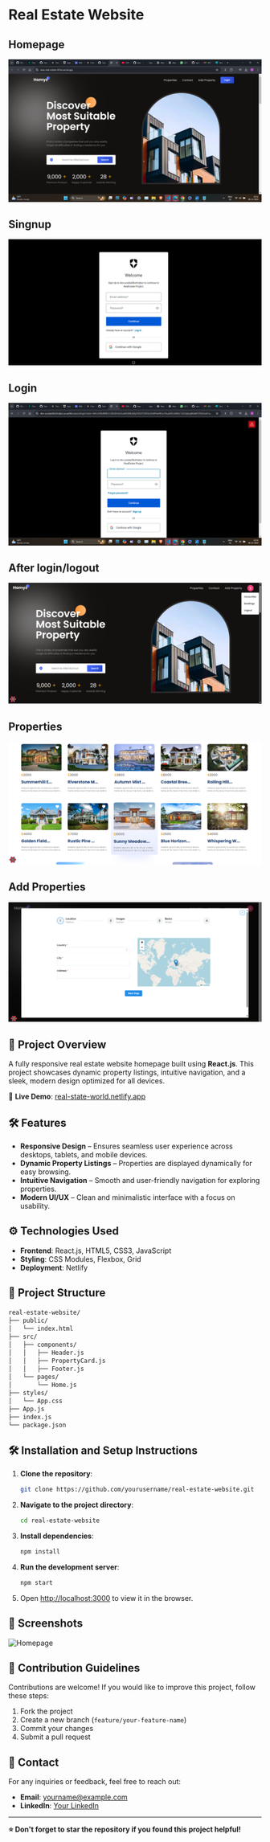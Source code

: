 # Real Estate Website

## Homepage
![Project Screenshot](https://github.com/Sanskar-hub2001/new-Real-estate/blob/8e3b013bd818fa21da462267daea469e82bc7eec/Screenshot%20(1196).png)

## Singnup
![Project Screenshot](https://github.com/Sanskar-hub2001/new-Real-estate/blob/main/Screenshot%202024-12-29%20095227.png?raw=true)

## Login
![Project Screenshot](https://github.com/Sanskar-hub2001/new-Real-estate/blob/8e3b013bd818fa21da462267daea469e82bc7eec/Screenshot%20(1197).png)

## After login/logout
![Project Screenshot](https://github.com/Sanskar-hub2001/new-Real-estate/blob/main/Screenshot%202024-12-29%20095622%20-%20Copy.png?raw=true)

## Properties
![Project Screenshot](https://github.com/Sanskar-hub2001/new-Real-estate/blob/main/Screenshot%202024-12-29%20095452.png?raw=true)

## Add Properties
![Project Screenshot](https://github.com/Sanskar-hub2001/new-Real-estate/blob/main/Screenshot%202024-12-29%20095421.png?raw=true)


## 🚀 Project Overview
A fully responsive real estate website homepage built using **React.js**. This project showcases dynamic property listings, intuitive navigation, and a sleek, modern design optimized for all devices.

🔗 **Live Demo**: [real-state-world.netlify.app](https://real-state-world.netlify.app/)

## 🛠️ Features
- **Responsive Design** – Ensures seamless user experience across desktops, tablets, and mobile devices.
- **Dynamic Property Listings** – Properties are displayed dynamically for easy browsing.
- **Intuitive Navigation** – Smooth and user-friendly navigation for exploring properties.
- **Modern UI/UX** – Clean and minimalistic interface with a focus on usability.

## ⚙️ Technologies Used
- **Frontend**: React.js, HTML5, CSS3, JavaScript
- **Styling**: CSS Modules, Flexbox, Grid
- **Deployment**: Netlify

## 📂 Project Structure
```
real-estate-website/
├── public/
│   └── index.html
├── src/
│   ├── components/
│   │   ├── Header.js
│   │   ├── PropertyCard.js
│   │   ├── Footer.js
│   └── pages/
│       └── Home.js
├── styles/
│   └── App.css
├── App.js
├── index.js
└── package.json
```

## 🛠️ Installation and Setup Instructions
1. **Clone the repository**:
   ```bash
   git clone https://github.com/yourusername/real-estate-website.git
   ```
2. **Navigate to the project directory**:
   ```bash
   cd real-estate-website
   ```
3. **Install dependencies**:
   ```bash
   npm install
   ```
4. **Run the development server**:
   ```bash
   npm start 
   ```
5. Open [http://localhost:3000](http://localhost:3000) to view it in the browser.

## 📸 Screenshots
![Homepage](https://real-state-world.netlify.app/homepage.png)

## 🤝 Contribution Guidelines
Contributions are welcome! If you would like to improve this project, follow these steps:
1. Fork the project
2. Create a new branch (`feature/your-feature-name`)
3. Commit your changes
4. Submit a pull request

## 📧 Contact
For any inquiries or feedback, feel free to reach out:
- **Email**: yourname@example.com
- **LinkedIn**: [Your LinkedIn](https://linkedin.com/in/yourprofile)

---
**⭐ Don't forget to star the repository if you found this project helpful!**

